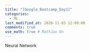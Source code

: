 ```yaml
---
title: "[Google_Bootcamp_Day1]"
categories: 
  - ML
last_modified_at: 2020-11-03 12:00:00
comments: true
use_math: true # MathJax On
---
```


Neural Network
